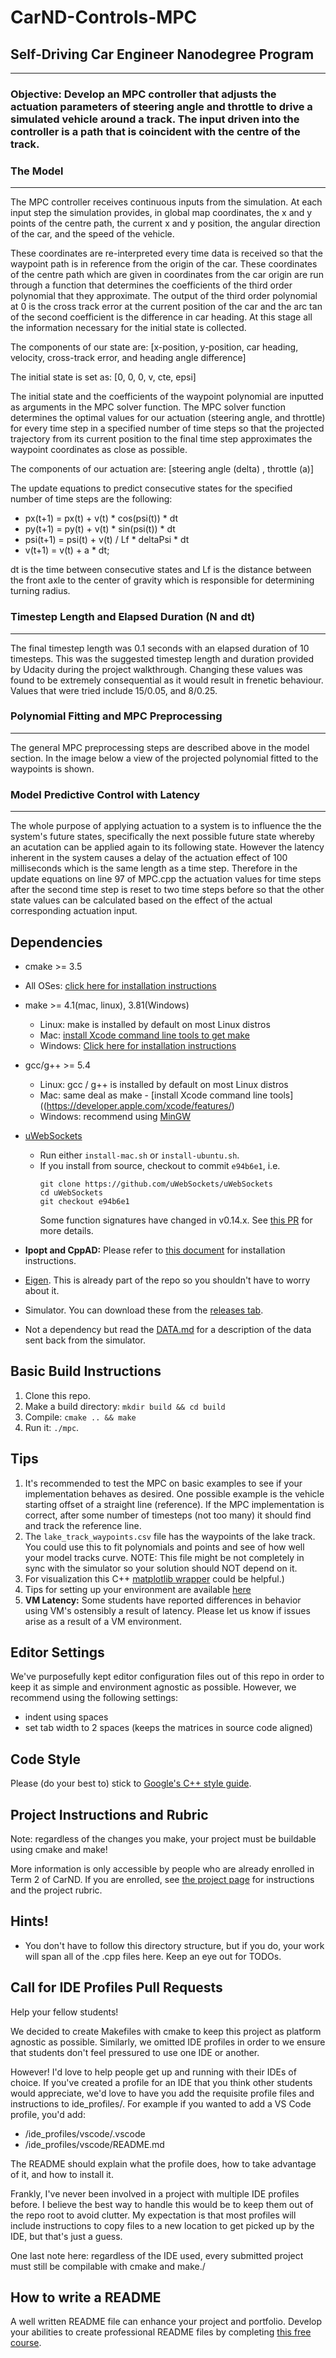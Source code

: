 # CarND-Controls-MPC
## Self-Driving Car Engineer Nanodegree Program

---
### Objective: Develop an MPC controller that adjusts the actuation parameters of steering angle and throttle to drive a simulated vehicle around a track. The input driven into the controller is a path that is coincident with the centre of the track. 


### The Model
---
The MPC controller receives continuous inputs from the simulation. At each input step the simulation provides, in global map coordinates, the x and y points of the centre path, the current x and y position, the angular direction of the car, and the speed of the vehicle.

These coordinates are re-interpreted every time data is received so that the waypoint path is in reference from the origin of the car. These coordinates of the centre path which are given in coordinates from the car origin are run through a function that determines the coefficients of the third order polynomial that they approximate. The output of the third order polynomial at 0 is the cross track error at the current position of the car and the arc tan of the second coefficient is the difference in car heading. At this stage all the information necessary for the initial state is collected. 

The components of our state are: [x-position, y-position, car heading, velocity, cross-track error, and heading angle difference]

The initial state is set as: [0, 0, 0, v, cte, epsi]

The initial state and the coefficients of the waypoint polynomial are inputted as arguments in the MPC solver function. The MPC solver function determines the optimal values for our actuation (steering angle, and throttle) for every time step in a specified number of time steps so that the projected trajectory from its current position to the final time step approximates the waypoint coordinates as close as possible. 

The components of our actuation are: [steering angle (delta) , throttle (a)]

The update equations to predict consecutive states for the specified number of time steps are the following:
- px(t+1) = px(t) + v(t) * cos(psi(t)) * dt
- py(t+1) = py(t) + v(t) * sin(psi(t)) * dt
- psi(t+1) = psi(t) + v(t) / Lf * deltaPsi * dt
- v(t+1) = v(t) + a * dt;

dt is the time between consecutive states and Lf is the distance between the front axle to the center of gravity which is responsible for determining turning radius. 

### Timestep Length and Elapsed Duration (N and dt)
---
The final timestep length was 0.1 seconds with an elapsed duration of 10 timesteps. This was the suggested timestep length and duration provided by Udacity during the project walkthrough. Changing these values was found to be extremely consequential as it would result in frenetic behaviour. Values that were tried include 15/0.05, and 8/0.25.

### Polynomial Fitting and MPC Preprocessing 
---
The general MPC preprocessing steps are described above in the model section. In the image below a view of the projected polynomial fitted to the waypoints is shown.

### Model Predictive Control with Latency
---
The whole purpose of applying actuation to a system is to influence the the system's future states, specifically the next possible future state whereby an acutation can be applied again to its following state. However the latency inherent in the system causes a delay of the actuation effect of 100 milliseconds which is the same length as a time step. Therefore in the update equations on line 97 of MPC.cpp the actuation values for time steps after the second time step is reset to two time steps before so that the other state values can be calculated based on the effect of the actual corresponding actuation input. 


## Dependencies

* cmake >= 3.5
 * All OSes: [click here for installation instructions](https://cmake.org/install/)
* make >= 4.1(mac, linux), 3.81(Windows)
  * Linux: make is installed by default on most Linux distros
  * Mac: [install Xcode command line tools to get make](https://developer.apple.com/xcode/features/)
  * Windows: [Click here for installation instructions](http://gnuwin32.sourceforge.net/packages/make.htm)
* gcc/g++ >= 5.4
  * Linux: gcc / g++ is installed by default on most Linux distros
  * Mac: same deal as make - [install Xcode command line tools]((https://developer.apple.com/xcode/features/)
  * Windows: recommend using [MinGW](http://www.mingw.org/)
* [uWebSockets](https://github.com/uWebSockets/uWebSockets)
  * Run either `install-mac.sh` or `install-ubuntu.sh`.
  * If you install from source, checkout to commit `e94b6e1`, i.e.
    ```
    git clone https://github.com/uWebSockets/uWebSockets
    cd uWebSockets
    git checkout e94b6e1
    ```
    Some function signatures have changed in v0.14.x. See [this PR](https://github.com/udacity/CarND-MPC-Project/pull/3) for more details.

* **Ipopt and CppAD:** Please refer to [this document](https://github.com/udacity/CarND-MPC-Project/blob/master/install_Ipopt_CppAD.md) for installation instructions.
* [Eigen](http://eigen.tuxfamily.org/index.php?title=Main_Page). This is already part of the repo so you shouldn't have to worry about it.
* Simulator. You can download these from the [releases tab](https://github.com/udacity/self-driving-car-sim/releases).
* Not a dependency but read the [DATA.md](./DATA.md) for a description of the data sent back from the simulator.


## Basic Build Instructions

1. Clone this repo.
2. Make a build directory: `mkdir build && cd build`
3. Compile: `cmake .. && make`
4. Run it: `./mpc`.

## Tips

1. It's recommended to test the MPC on basic examples to see if your implementation behaves as desired. One possible example
is the vehicle starting offset of a straight line (reference). If the MPC implementation is correct, after some number of timesteps
(not too many) it should find and track the reference line.
2. The `lake_track_waypoints.csv` file has the waypoints of the lake track. You could use this to fit polynomials and points and see of how well your model tracks curve. NOTE: This file might be not completely in sync with the simulator so your solution should NOT depend on it.
3. For visualization this C++ [matplotlib wrapper](https://github.com/lava/matplotlib-cpp) could be helpful.)
4.  Tips for setting up your environment are available [here](https://classroom.udacity.com/nanodegrees/nd013/parts/40f38239-66b6-46ec-ae68-03afd8a601c8/modules/0949fca6-b379-42af-a919-ee50aa304e6a/lessons/f758c44c-5e40-4e01-93b5-1a82aa4e044f/concepts/23d376c7-0195-4276-bdf0-e02f1f3c665d)
5. **VM Latency:** Some students have reported differences in behavior using VM's ostensibly a result of latency.  Please let us know if issues arise as a result of a VM environment.

## Editor Settings

We've purposefully kept editor configuration files out of this repo in order to
keep it as simple and environment agnostic as possible. However, we recommend
using the following settings:

* indent using spaces
* set tab width to 2 spaces (keeps the matrices in source code aligned)

## Code Style

Please (do your best to) stick to [Google's C++ style guide](https://google.github.io/styleguide/cppguide.html).

## Project Instructions and Rubric

Note: regardless of the changes you make, your project must be buildable using
cmake and make!

More information is only accessible by people who are already enrolled in Term 2
of CarND. If you are enrolled, see [the project page](https://classroom.udacity.com/nanodegrees/nd013/parts/40f38239-66b6-46ec-ae68-03afd8a601c8/modules/f1820894-8322-4bb3-81aa-b26b3c6dcbaf/lessons/b1ff3be0-c904-438e-aad3-2b5379f0e0c3/concepts/1a2255a0-e23c-44cf-8d41-39b8a3c8264a)
for instructions and the project rubric.

## Hints!

* You don't have to follow this directory structure, but if you do, your work
  will span all of the .cpp files here. Keep an eye out for TODOs.

## Call for IDE Profiles Pull Requests

Help your fellow students!

We decided to create Makefiles with cmake to keep this project as platform
agnostic as possible. Similarly, we omitted IDE profiles in order to we ensure
that students don't feel pressured to use one IDE or another.

However! I'd love to help people get up and running with their IDEs of choice.
If you've created a profile for an IDE that you think other students would
appreciate, we'd love to have you add the requisite profile files and
instructions to ide_profiles/. For example if you wanted to add a VS Code
profile, you'd add:

* /ide_profiles/vscode/.vscode
* /ide_profiles/vscode/README.md

The README should explain what the profile does, how to take advantage of it,
and how to install it.

Frankly, I've never been involved in a project with multiple IDE profiles
before. I believe the best way to handle this would be to keep them out of the
repo root to avoid clutter. My expectation is that most profiles will include
instructions to copy files to a new location to get picked up by the IDE, but
that's just a guess.

One last note here: regardless of the IDE used, every submitted project must
still be compilable with cmake and make./

## How to write a README
A well written README file can enhance your project and portfolio.  Develop your abilities to create professional README files by completing [this free course](https://www.udacity.com/course/writing-readmes--ud777).
